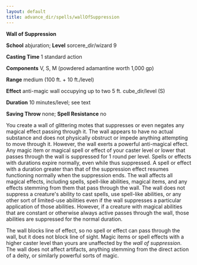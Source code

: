 ```yaml
---
layout: default
title: advance_dir/spells/wallOfSuppression
---
```

 **Wall of Suppression**

**School** abjuration; **Level** sorcere_dir/wizard 9

**Casting Time** 1 standard action

**Components** V, S, M (powdered adamantine worth 1,000 gp)

**Range** medium (100 ft. + 10 ft./level)

**Effect** anti-magic wall occupying up to two 5 ft. cube_dir/level (S)

**Duration** 10 minutes/level; see text

**Saving Throw** none; **Spell Resistance** no

You create a wall of glittering motes that suppresses or even negates any magical effect passing through it. The wall appears to have no actual substance and does not physically obstruct or impede anything attempting to move through it. However, the wall exerts a powerful anti-magical effect. Any magic item or magical spell or effect of your caster level or lower that passes through the wall is suppressed for 1 round per level. Spells or effects with durations expire normally, even while thus suppressed. A spell or effect with a duration greater than that of the suppression effect resumes functioning normally when the suppression ends. The wall affects all magical effects, including spells, spell-like abilities, magical items, and any effects stemming from them that pass through the wall. The wall does not suppress a creature's ability to cast spells, use spell-like abilities, or any other sort of limited-use abilities even if the wall suppresses a particular application of those abilities. However, if a creature with magical abilities that are constant or otherwise always active passes through the wall, those abilities are suppressed for the normal duration.

The wall blocks line of effect, so no spell or effect can pass through the wall, but it does not block line of sight. Magic items or spell effects with a higher caster level than yours are unaffected by the _wall of suppression_. The wall does not affect artifacts, anything stemming from the direct action of a deity, or similarly powerful sorts of magic.

